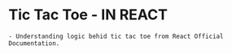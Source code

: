 # Tic Tac Toe - IN REACT

    - Understanding logic behid tic tac toe from React Official Documentation.

